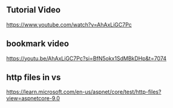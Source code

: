 ## Tutorial Video
https://www.youtube.com/watch?v=AhAxLiGC7Pc

## bookmark video
https://youtu.be/AhAxLiGC7Pc?si=BfN5okx1SdMBkDHp&t=7074

## http files in vs
https://learn.microsoft.com/en-us/aspnet/core/test/http-files?view=aspnetcore-9.0

